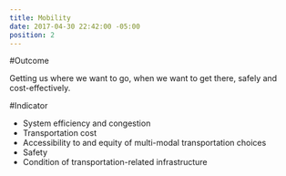```yaml
---
title: Mobility
date: 2017-04-30 22:42:00 -05:00
position: 2
---
```


#Outcome

Getting us where we want to go, when we want to get there, safely and cost-effectively.

#Indicator

* System efficiency and congestion
* Transportation cost
* Accessibility to and equity of multi-modal transportation choices
* Safety
* Condition of transportation-related infrastructure